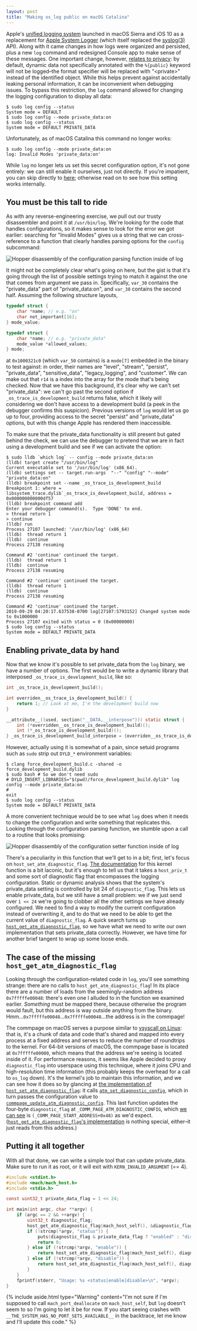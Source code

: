 ```yaml
---
layout: post
title: "Making os_log public on macOS Catalina"
---
```


Apple's [unified logging system](https://developer.apple.com/documentation/os/logging) launched in macOS Sierra and iOS 10 as a replacement for [Apple System Logger](https://developer.apple.com/library/archive/documentation/System/Conceptual/ManPages_iPhoneOS/man3/asl.3.html) (which itself replaced the [syslog(3)](https://developer.apple.com/library/archive/documentation/System/Conceptual/ManPages_iPhoneOS/man3/syslog.3.html) API). Along with it came changes in how logs were organized and persisted, plus a new `log` command and redesigned Console app to make sense of these messages. One important change, however, [relates to privacy](https://developer.apple.com/documentation/os/logging#1841411): by default, dynamic data not specifically annotated with the `%{public}` keyword will not be logged–the format specifier will be replaced with "&lt;private&gt;" instead of the identified object. While this helps prevent against accidentally leaking personal information, it can be inconvenient when debugging issues. To bypass this restriction, the `log` command allowed for changing the logging configuration to display all data:

```console
$ sudo log config --status
System mode = DEFAULT
$ sudo log config --mode private_data:on
$ sudo log config --status
System mode = DEFAULT PRIVATE_DATA
```

Unfortunately, as of macOS Catalina this command no longer works:

```console
$ sudo log config --mode private_data:on
log: Invalid Modes 'private_data:on'
```

While `log` no longer lets us set this secret configuration option, it's not gone entirely: we can still enable it ourselves, just not directly. If you're impatient, you can skip directly to [here](#putting-it-all-together); otherwise read on to see how this setting works internally.

## You must be this tall to ride

As with any reverse-engineering exercise, we pull out our trusty disassembler and point it at `/usr/bin/log`. We're looking for the code that handles configurations, so it makes sense to look for the error we got earlier: searching for "Invalid Modes" gives us a string that we can cross-reference to a function that clearly handles parsing options for the `config` subcommand:

![Hopper disassembly of the configuration parsing function inside of log](HopperConfigParser.png)

It might not be completely clear what's going on here, but the gist is that it's going through the list of possible settings trying to match it against the one that comes from argument we pass in. Specifically, `var_30` contains the "private_data" part of "private_data:on", and `var_38` contains the second half. Assuming the following structure layouts,

```c
typedef struct {
	char *name; // e.g. "on"
	char not_important[16];
} mode_value;

typedef struct {
	char *name; // e.g. "private_data"
	mode_value *allowed_values;
} mode;
```

at `0x1000321c0` (which `var_50` contains) is a `mode[7]` embedded in the binary to test against: in order, their names are "level", "stream", "persist", "private_data", "sensitive_data", "legacy_logging", and "customer". We can make out that `r14` is a index into the array for the mode that's being checked. Now that we have this background, it's clear why we can't set "private_data": we can't go past the second option if `_os_trace_is_development_build` returns false, which it likely will considering we don't have access to a development build (a peek in the debugger confirms this suspicion). Previous versions of `log` would let us go up to four, providing access to the secret "persist" and "private_data" options, but with this change Apple has rendered them inaccessible.

To make sure that the private_data functionality is still present but gated behind the check, we can use the debugger to pretend that we are in fact using a development build and see if we can activate the option:

```console
$ sudo lldb `which log` -- config --mode private_data:on
(lldb) target create "/usr/bin/log"
Current executable set to '/usr/bin/log' (x86_64).
(lldb) settings set -- target.run-args  "--" "config" "--mode" "private_data:on"
(lldb) breakpoint set --name _os_trace_is_development_build
Breakpoint 1: where = libsystem_trace.dylib`_os_trace_is_development_build, address = 0x000000000000df57
(lldb) breakpoint command add
Enter your debugger command(s).  Type 'DONE' to end.
> thread return 1
> continue
(lldb) run
Process 27107 launched: '/usr/bin/log' (x86_64)
(lldb)  thread return 1
(lldb)  continue
Process 27138 resuming

Command #2 'continue' continued the target.
(lldb)  thread return 1
(lldb)  continue
Process 27138 resuming

Command #2 'continue' continued the target.
(lldb)  thread return 1
(lldb)  continue
Process 27138 resuming

Command #2 'continue' continued the target.
2019-09-29 04:20:17.637538-0700 log[27107:5793152] Changed system mode to 0x1000000
Process 27107 exited with status = 0 (0x00000000)
$ sudo log config --status
System mode = DEFAULT PRIVATE_DATA
```

## Enabling private_data by hand

Now that we know it's possible to set private_data from the `log` binary, we have a number of options. The first would be to write a dynamic library that interposed `_os_trace_is_development_build`, like so:

```c
int _os_trace_is_development_build();

int overriden__os_trace_is_development_build() {
	return 1; // Look at me, I'm the development build now
}

__attribute__((used, section("__DATA,__interpose"))) static struct {
	int (*overridden__os_trace_is_development_build)();
	int (*_os_trace_is_development_build)();
} _os_trace_is_development_build_interpose = {overriden__os_trace_is_development_build, _os_trace_is_development_build};
```

However, actually using it is somewhat of a pain, since setuid programs such as `sudo` strip out `DYLD_*` environment variables:

```console
$ clang force_development_build.c -shared -o force_development_build.dylib
$ sudo bash # So we don't need sudo
# DYLD_INSERT_LIBRARIES="$(pwd)/force_development_build.dylib" log config --mode private_data:on
# 
exit
$ sudo log config --status
System mode = DEFAULT PRIVATE_DATA
```

A more convenient technique would be to see what `log` does when it needs to change the configuration and write something that replicates this. Looking through the configuration parsing function, we stumble upon a call to a routine that looks promising:

![Hopper disassembly of the configuration setter function inside of log](HopperConfigurationSetter.png)

There's a peculiarity in this function that we'll get to in a bit; first, let's focus on `host_set_atm_diagnostic_flag`. [The documentation](https://developer.apple.com/documentation/kernel/1502446-host_set_atm_diagnostic_flag) for this kernel function is a bit laconic, but it's enough to tell us that it takes a `host_priv_t` and some sort of diagnostic flag that encompasses the logging configuration. Static or dynamic analysis shows that the system's private_data setting is controlled by bit 24 of `diagnostic_flag`. This lets us enable private_data, but we still have a small problem: we if we just send over `1 << 24` we're going to clobber all the other settings we have already configured. We need to find a way to modify the current configuration instead of overwriting it, and to do that we need to be able to get the current value of `diagnostic_flag`. A quick search turns up [`host_get_atm_diagnostic_flag`](https://developer.apple.com/documentation/kernel/1502446-host_set_atm_diagnostic_flag), so we have what we need to write our own implementation that sets private_data correctly. However, we have time for another brief tangent to wrap up some loose ends.

## The case of the missing `host_get_atm_diagnostic_flag`

Looking through the configuration-related code in `log`, you'll see something strange: there are no calls to `host_get_atm_diagnostic_flag`! In its place there are a number of loads from the seemingly-random address `0x7fffffe00048`: there's even one I alluded to in the function we examined earlier. *Something* must be mapped there, because otherwise the program would fault, but this address is way outside anything from the binary.  Hmm…`0x7fffffe00048`…`0x7fffffe00048`…the address is in the commpage!

The commpage on macOS serves a purpose similar to [vsyscall on Linux](https://lwn.net/Articles/446528/): that is, it's a chunk of data and code that's shared and mapped into every process at a fixed address and serves to reduce the number of roundtrips to the kernel. For 64-bit versions of macOS, the commpage base is located at `0x7fffffe00000`, which means that the address we're seeing is located inside of it. For performance reasons, it seems like Apple decided to proxy `diagnostic_flag` into userspace using this technique, where it joins CPU and high-resolution time information (this probably keeps the overhead for a call to `os_log` down). It's the kernel's job to maintain this information, and we can see how it does so by glancing at [the implementation of `host_set_atm_diagnostic_flag`](https://github.com/apple/darwin-xnu/blob/a449c6a3b8014d9406c2ddbdc81795da24aa7443/osfmk/kern/host.c#L1334): it calls [`atm_set_diagnostic_config`](https://github.com/apple/darwin-xnu/blob/a449c6a3b8014d9406c2ddbdc81795da24aa7443/osfmk/atm/atm.c#L1363), which in turn passes the configuration value to [`commpage_update_atm_diagnostic_config`](https://github.com/apple/darwin-xnu/blob/a449c6a3b8014d9406c2ddbdc81795da24aa7443/osfmk/i386/commpage/commpage.c#L813). This last function updates the four-byte `diagnostic_flag` at `_COMM_PAGE_ATM_DIAGNOSTIC_CONFIG`, which [we can see](https://github.com/apple/darwin-xnu/blob/a449c6a3b8014d9406c2ddbdc81795da24aa7443/osfmk/i386/cpu_capabilities.h#L200) is `(_COMM_PAGE_START_ADDRESS+0x48)` as we'd expect. ([`host_get_atm_diagnostic_flag`'s implementation](https://github.com/apple/darwin-xnu/blob/a449c6a3b8014d9406c2ddbdc81795da24aa7443/libsyscall/mach/host.c#L37) is nothing special, either–it just reads from this address.)

## Putting it all together

With all that done, we can write a simple tool that can update private_data. Make sure to run it as root, or it will exit with `KERN_INVALID_ARGUMENT` (== 4).

```c
#include <stdint.h>
#include <mach/mach_host.h>
#include <stdio.h>

const uint32_t private_data_flag = 1 << 24;

int main(int argc, char **argv) {
	if (argc == 2 && ++argv) {
		uint32_t diagnostic_flag;
		host_get_atm_diagnostic_flag(mach_host_self(), &diagnostic_flag);
		if (!strcmp(*argv, "status")) {
			puts(diagnostic_flag & private_data_flag ? "enabled" : "disabled");
			return 0;
		} else if (!strcmp(*argv, "enable")) {
			return host_set_atm_diagnostic_flag(mach_host_self(), diagnostic_flag | private_data_flag);
		} else if (!strcmp(*argv, "disable")) {
			return host_set_atm_diagnostic_flag(mach_host_self(), diagnostic_flag & ~private_data_flag);
		}
	}
	fprintf(stderr, "Usage: %s <status|enable|disable>\n", *argv);
}
```

{% include aside.html type="Warning" content="I'm not sure if I'm supposed to call `mach_port_deallocate` on `mach_host_self`, but `log` doesn't seem to so I'm going to let it be for now. If you start seeing crashes with `__THE_SYSTEM_HAS_NO_PORT_SETS_AVAILABLE__` in the backtrace, let me know and I'll update this code." %}
